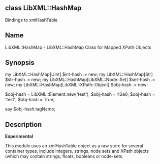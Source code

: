 class LibXML::HashMap
---------------------

Bindings to xmlHashTable

Name
----

LibXML::HashMap - LibXML::HashMap Class for Mapped XPath Objects

Synopsis
--------

my LibXML::HashMap[UInt] $int-hash .= new; my LibXML::HashMap[Str] $str-hash .= new; my LibXML::HashMap[LibXML::Node::Set] $set-hash .= new; my LibXML::HashMap[LibXML::XPath::Object] $obj-hash .= new;

$obj-hash<element> = LibXML::Element.new('test'); $obj-hash<number> = 42e0; $obj-hash<string> = 'test'; $obj-hash<bool> = True;

say $obj-hash<element>.tagName;

Description
-----------

**Experimental**

This module uses an xmlHashTable object as a raw store for several container types, include integers, strings, node sets and XPath objects (which may contain strings, floats, booleans or node-sets.

